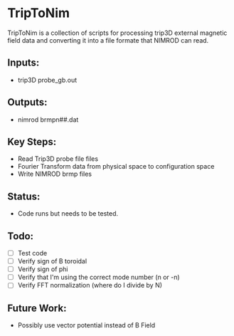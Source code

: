 # TripToNim
TripToNim is a collection of scripts for processing trip3D external magnetic 
field data and converting it into a file formate that NIMROD can read.

## Inputs:
  - trip3D probe_gb.out
## Outputs:
  - nimrod brmpn##.dat

## Key Steps:
  - Read Trip3D probe file files 
  - Fourier Transform data from physical space to configuration space
  - Write NIMROD brmp files 

## Status: 
  - Code runs but needs to be tested.

## Todo:
  - [ ] Test code
  - [ ] Verify sign of B toroidal
  - [ ] Verify sign of phi
  - [ ] Verify that I'm using the correct mode number (n or -n)
  - [ ] Verify FFT normalization (where do I divide by N)

## Future Work: 
  - Possibly use vector potential instead of B Field